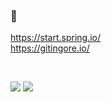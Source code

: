 ### 🌱  
https://start.spring.io/  
https://gitingore.io/


<br>

<p align="left">
<img src="https://img.shields.io/badge/Spring%20Boot-B7F0B1?style=flat-square&logo=Spring%20Boot&link=https://spring.io/projects/spring-boot">
<img src="https://img.shields.io/badge/RabbitMQ-FFA648?style=flat-square&logo=RabbitMQ&link=https://www.rabbitmq.com/">
</p>

<!--
**raspberrypeach/raspberrypeach** is a ✨ _special_ ✨ repository because its `README.md` (this file) appears on your GitHub profile.

Here are some ideas to get you started:

- 🔭 I’m currently working on ...
- 🌱 I’m currently learning ...
- 👯 I’m looking to collaborate on ...
- 🤔 I’m looking for help with ...
- 💬 Ask me about ...
- 📫 How to reach me: ...
- 😄 Pronouns: ...
- ⚡ Fun fact: ...
-->

